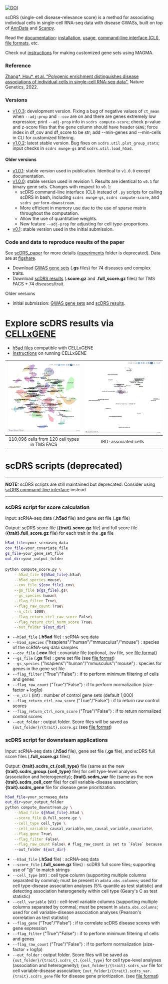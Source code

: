 [![DOI](https://zenodo.org/badge/278546123.svg)](https://zenodo.org/badge/latestdoi/278546123)

<!--# scDRS <!-- omit in toc -->

scDRS (single-cell disease-relevance score) is a method for associating individual cells in single-cell RNA-seq data with disease GWASs, built on top of [AnnData](https://anndata.readthedocs.io/en/latest/) and [Scanpy](https://scanpy.readthedocs.io/en/stable/). 

Read the [documentation](https://martinjzhang.github.io/scDRS/): [installation](https://martinjzhang.github.io/scDRS/index.html#installation), [usage](https://martinjzhang.github.io/scDRS/index.html#usage), [command-line interface (CLI)](https://martinjzhang.github.io/scDRS/reference_cli.html#), [file formats](https://martinjzhang.github.io/scDRS/file_format.html), etc. 

Check out [instructions](https://github.com/martinjzhang/scDRS/issues/2) for making customized gene sets using MAGMA. 

### Reference
[Zhang*, Hou*, et al. "Polygenic enrichment distinguishes disease associations of individual cells in single-cell RNA-seq data"](https://www.nature.com/articles/s41588-022-01167-z), Nature Genetics, 2022.

### Versions
- [v1.0.3](https://github.com/martinjzhang/scDRS/releases/tag/v1.0.3): development version. Fixing a bug of negative values of `ct_mean` when `--adj-prop` and `--cov` are on and there are genes extremely low expression; print `--adj-prop` info in `scdrs compute-score`; check p-value and z-score files that the gene column should have header `GENE`; force index in df_cov and df_score to be str; add --min-genes and --min-cells in CLI for customized filtering.
- [v1.0.2](https://github.com/martinjzhang/scDRS/releases/tag/v1.0.2): latest stable version. Bug fixes on `scdrs.util.plot_group_stats`; input checks in `scdrs munge-gs` and `scdrs.util.load_h5ad`.
#### Older versions
- [v1.0.1](https://github.com/martinjzhang/scDRS/releases/tag/v1.0.1): stable version used in publication. Identical to `v1.0.0` except documentation.
- [v1.0.0](https://github.com/martinjzhang/scDRS/releases/tag/v1.0.0): stable version used in revision 1. Results are identical to `v0.1` for binary gene sets. Changes with respect to `v0.1`:
    -  scDRS command-line interface (CLI) instead of `.py` scripts for calling scDRS in bash, including `scdrs munge-gs`, `scdrs compute-score`, and `scdrs perform-downstream`.
    -  More efficient in memory use due to the use of sparse matrix throughout the computation.
    -  Allow the use of quantitative weights.
    -  New feature `--adj-prop` for adjusting for cell type-proportions.
- [v0.1](https://github.com/martinjzhang/scDRS/tree/v0.1): stable version used in the initial submission.

### Code and data to reproduce results of the paper
See [scDRS_paper](https://github.com/martinjzhang/scDRS_paper) for more details ([experiments](./experiments) folder is deprecated). Data are at [figshare](https://figshare.com/projects/Single-cell_Disease_Relevance_Score_scDRS_/118902). 
- Download [GWAS gene sets](https://figshare.com/articles/dataset/scDRS_data_release_030122/19312583?file=34300898) (**.gs** files) for 74 diseases and complex traits.
- Download [scDRS results](https://figshare.com/articles/dataset/scDRS_data_release_030122_score_file_tmsfacs/19312607) (**.score.gz** and **.full_score.gz** files) for TMS FACS + 74 diseases/trait.

Older versions
- Initial submission: [GWAS gene sets](https://figshare.com/articles/dataset/scDRS_data_release_092121/16664080?file=30853708) and [scDRS results](https://figshare.com/articles/dataset/scDRS_data_release_092121_score_file_tmsfacs/16664077).


# Explore scDRS results via [CELLxGENE](https://cellxgene.cziscience.com/docs/01__CellxGene)
<!--- 
- Demo for [3 TMS FACS cell types and 3 diseases/traits](https://scdrs-demo.herokuapp.com/).
- Results for [110,096 TMS FACS cells and 74 diseases/traits](https://scdrs-tms-facs.herokuapp.com/).
-->
- [h5ad files](https://figshare.com/articles/dataset/scdrs_cellxgene/15065061) compatible with CELLxGENE
- [Instructions](https://cellxgene.cziscience.com/docs/01__CellxGene) on running CELLxGENE

| <img src="./docs/images/cellxgene.tmsfacs.png" alt="cellxgene" style="width:100%"> | <img src="./docs/images/cellxgene.tmsfacs_ibd.png" alt="cellxgene" style="width:100%"> |
| :--------------------------------------------------------------------------------: | :------------------------------------------------------------------------------------: |
|                   110,096 cells from 120 cell types in TMS FACS                    |                                  IBD-associated cells                                  |



# scDRS scripts (deprecated) 
---
**NOTE:** scDRS scripts are still maintained but deprecated. Consider using [scDRS command-line interface](https://martinjzhang.github.io/scDRS/reference_cli.html) instead.

---

### scDRS script for score calculation 
Input: scRNA-seq data (**.h5ad** file) and gene set file (**.gs** file)

Output: scDRS score file (**{trait}.score.gz** file) and full score file (**{trait}.full_score.gz** file) for each trait in the **.gs** file

```sh
h5ad_file=your_scrnaseq_data
cov_file=your_covariate_file
gs_file=your_gene_set_file
out_dir=your_output_folder

python compute_score.py \
    --h5ad_file ${h5ad_file}.h5ad\
    --h5ad_species mouse\
    --cov_file ${cov_file}.cov\
    --gs_file ${gs_file}.gs\
    --gs_species human\
    --flag_filter True\
    --flag_raw_count True\
    --n_ctrl 1000\
    --flag_return_ctrl_raw_score False\
    --flag_return_ctrl_norm_score True\
    --out_folder ${out_dir}
```

- `--h5ad_file` (**.h5ad** file) : scRNA-seq data
- `--h5ad_species` ("hsapiens"/"human"/"mmusculus"/"mouse") : species of the scRNA-seq data samples
- `--cov_file` (**.cov** file) : covariate file (optional, .tsv file, see [file format](https://martinjzhang.github.io/scDRS/file_format.html))
- `--gs_file` (**.gs** file) : gene set file (see [file format](https://martinjzhang.github.io/scDRS/file_format.html))
- `--gs_species` ("hsapiens"/"human"/"mmusculus"/"mouse") : species for genes in the gene set file 
- `--flag_filter` ("True"/"False") : if to perform minimum filtering of cells and genes
- `--flag_raw_count` ("True"/"False") : if to perform normalization (size-factor + log1p)
- `--n_ctrl` (int) : number of control gene sets (default 1,000)
- `--flag_return_ctrl_raw_score` ("True"/"False") : if to return raw control scores
- `--flag_return_ctrl_norm_score` ("True"/"False") : if to return normalized control scores
- `--out_folder` : output folder. Score files will be saved as `{out_folder}/{trait}.score.gz` (see [file format](https://martinjzhang.github.io/scDRS/file_format.html))

### scDRS script for downsteam applications

Input: scRNA-seq data (**.h5ad** file), gene set file (**.gs** file), and scDRS full score files (**.full_score.gz** files)

Output: **{trait}.scdrs_ct.{cell_type}** file (same as the new **{trait}.scdrs_group.{cell_type}** file) for cell type-level analyses (association and heterogeneity); **{trait}.scdrs_var** file (same as the new **{trait}.scdrs_cell_corr** file) for cell variable-disease association; **{trait}.scdrs_gene** file for disease gene prioritization.

```sh
h5ad_file=your_scrnaseq_data
out_dir=your_output_folder
python compute_downstream.py \
    --h5ad_file ${h5ad_file}.h5ad \
    --score_file @.full_score.gz \
    --cell_type cell_type \
    --cell_variable causal_variable,non_causal_variable,covariate\
    --flag_gene True\
    --flag_filter False\
    --flag_raw_count False\ # flag_raw_count is set to `False` because the toy data is already log-normalized, set to `True` if your data is not log-normalized
    --out_folder ${out_dir}
```

- `--h5ad_file` (**.h5ad** file) : scRNA-seq data
- `--score_file` (**.full_score.gz** files) : scDRS full score files; supporting use of "@" to match strings
- `--cell_type` (str) : cell type column (supporting multiple columns separated by comma); must be present in `adata.obs.columns`; used for cell type-disease association analyses (5% quantile as test statistic) and detecting association heterogeneity within cell type (Geary's C as test statistic)
- `--cell_variable` (str) : cell-level variable columns (supporting multiple columns separated by comma); must be present in `adata.obs.columns`; used for cell variable-disease association analyses (Pearson's correlation as test statistic)
- `--flag_gene` ("True"/"False") : if to correlate scDRS disease scores with gene expression
- `--flag_filter` ("True"/"False") : if to perform minimum filtering of cells and genes
- `--flag_raw_count` ("True"/"False") : if to perform normalization (size-factor + log1p)
- `--out_folder` : output folder. Score files will be saved as `{out_folder}/{trait}.scdrs_ct.{cell_type}` for cell type-level analyses (association and heterogeneity); `{out_folder}/{trait}.scdrs_var` file for cell variable-disease association; `{out_folder}/{trait}.scdrs_var.{trait}.scdrs_gene` file for disease gene prioritization. (see [file format](https://martinjzhang.github.io/scDRS/file_format.html))
    

<!---
# File formats
## scDRS input files
**.h5ad** file (scRNA-seq data, compatible with [scanpy](https://scanpy.readthedocs.io/en/stable/index.html))
            
**.cov** file (.tsv file) : covariate file for the scRNA-seq data
- index: cell names, consistent with `adata.obs_names`
- other comlumns: covariate with numerical values

  |          index          | const | n_genes | sex_male |  age  |
  | :---------------------: | :---: | :-----: | :------: | :---: |
  | A10_B000497_B009023_S10 |   1   |  2706   |    1     |  18   |
  | A10_B000756_B007446_S10 |   1   |  3212   |    1     |  18   |
        
**.gs** file (.tsv file) : one can use [precomputed GWAS gene sets](https://figshare.com/articles/dataset/scDRS_data_release_092121/16664080?file=30853708) for 74 diseases and complex traits or [compute gene sets directly from GWAS](docs/compute_magma_gs.md).
- TRAIT: trait name
- GENESET: a comma-separated string of genes 

  |           TRAIT           |         GENESET          |
  | :-----------------------: | :----------------------: |
  |        PASS_HbA1C         |   FN3KRP,FN3K,HK1,GCK    |
  | PASS_MedicationUse_Wu2019 | FTO,SEC16B,ADCY3,DNAJC27 |

## scDRS output files
**{trait}.score.gz** file : scDRS score file
- index: cell names, should be the same as adata.obs_names
- raw_score: raw disease score
- norm_score: normalized disease score
- mc_pval: cell-level MC p-value
- pval: cell-level scDRS p-value
- nlog10_pval: -log10(pval)
- zscore: z-score converted from pval

  |          index          | raw_score | norm_score | mc_pval |  pval   | nlog10_pval | zscore |
  | :---------------------: | :-------: | :--------: | :-----: | :-----: | :---------: | :----: |
  | A10_B000497_B009023_S10 |   0.730   |    7.04    | 0.0476  | 0.00166 |    2.78     |  2.94  |
  | A10_B000756_B007446_S10 |   0.725   |    7.30    | 0.0476  | 0.00166 |    2.78     |  2.94  |
        
**{trait}.full_score.gz** file : scDRS full score file
- All contents of **{trait}.score.gz** file
- ctrl_norm_score_{i_ctrl} : raw control scores (specified by `--flag_return_ctrl_raw_score True`) 
- ctrl_norm_score_{i_ctrl} : normalized control scores (specified by `--flag_return_ctrl_norm_score True`) .

**{trait}.scdrs_ct.{cell_type}** file : cell type-level analysis (association and heterogeneity)
- {trait} : trait name consistent with **{trait}.full_score.gz** file
- {cell_type} : the cell type column in `adata.obs.columns`
- first column: cell types in the `adata.obs` `cell_type` column
- n_cell: number of cells from the cell type
- n_ctrl: number of control gene sets
- assoc_mcp: MC p-value for cell type-disease association
- assoc_mcz: MC z-score for cell type-disease association
- hetero_mcp:  MC p-value for within-cell type heterogeneity in association with disease
- hetero_mcz:  MC z-score for within-cell type heterogeneity in association with disease

  |                 | n_cell | n_ctrl | assoc_mcp  | assoc_mcz  | hetero_mcp | hetero_mcz |
  | :-------------: | :----: | :----: | :--------: | :--------: | :--------: | :--------: |
  |   causal_cell   |  10.0  |  20.0  | 0.04761905 | 12.297529  |    1.0     |    1.0     |
  | non_causal_cell |  20.0  |  20.0  | 0.9047619  | -1.1364214 |    1.0     |    1.0     |

**{trait}.scdrs_var** file : cell-level variable analysis (association to disease)
- {trait} : trait name consistent with **{trait}.full_score.gz** file
- first column: all cell-level variables (specified in `--cell_variable`)
- n_ctrl: number of control gene sets
- corr_mcp: MC p-value for cell-level variable association with disease
- corr_mcz: MC z-score for cell-level variable association with disease

  |                     | n_ctrl |  corr_mcp  | corr_mcz  |
  | :-----------------: | :----: | :--------: | :-------: |
  |   causal_variable   |  20.0  | 0.04761905 | 3.4574268 |
  | non_causal_variable |  20.0  | 0.23809524 | 0.8974108 |
  |      covariate      |  20.0  | 0.1904762  | 1.1220891 |

**{trait}.scdrs_gene** file : correlation of gene expression with scDRS disease score
- {trait} : trait name consistent with **{trait}.full_score.gz** file
- first column: genes in `adata.var_names`
- CORR: correlation with scDRS disease score across all cells in adata
- RANK: correlation of correlation across genes

  |  index   | CORR  | RANK  |
  | :------: | :---: | :---: |
  | Serping1 | 0.314 |   0   |
  |   Lmna   | 0.278 |   1   |

-->
